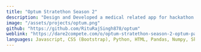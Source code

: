 ```yaml
---
title: "Optum Stratethon Season 2"
description: "Design and Developed a medical related app for hackathon. Aim of this application is to bring the cost of care down. Application is integrated with algorithms and machine learning model."
image: "/assets/projects/optum.png"
github: "https://github.com/RituRajSingh878/optum"
weblink: "https://dare2compete.com/o/optum-stratethon-season-2-optum-part-of-unitedhealth-group-132668"
languages: Javascript, CSS (Bootstrap), Python, HTML, Pandas, Numpy, Sklearn
---
```

